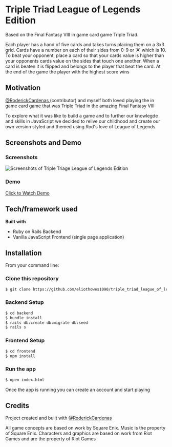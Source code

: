# Triple Triad League of Legends Edition
Based on the Final Fantasy VIII in game card game Triple Triad.

Each player has a hand of five cards and takes turns placing them on a 3x3 grid. Cards have a number on each of their sides from 0-9 or 'A' which is 10. To beat your opponent, place a card so that your cards value is higher than your opponents cards value on the sides that touch one another. When a card is beaten it is flipped and belongs to the player that beat the card. At the end of the game the player with the highest score wins

## Motivation
[@RoderickCardenas ](https://github.com/roderickcardenas) (contributor) and myself both loved playing the in game card game that was Triple Triad in the amazing Final Fantasy VIII

To explore what it was like to build a game and to further our knowlegde and skills in JavaScript we decided to relive our childhood and create our own version styled and themed using Rod's love of League of Legends

## Screenshots and Demo
### Screenshots
![Screenshots of Triple Triage League of Legends Edition](https://s5.gifyu.com/images/TT-LOL-Screenshots.gif)

### Demo
<a href="https://youtu.be/Y3xr911AkLQ" target="_blank">Click to Watch Demo</a>

## Tech/framework used
<b>Built with</b>
- Ruby on Rails Backend
- Vanilla JavaScript Frontend (single page application)

## Installation
From your command line:
### Clone this repository
```bash
$ git clone https://github.com/eliothowes1090/triple_triad_league_of_legends_edition.git
```

### Backend Setup
```bash
$ cd backend
$ bundle install
$ rails db:create db:migrate db:seed
$ rails s
```

### Frontend Setup
```bash
$ cd frontend
$ npm install
```

### Run the app
```bash
$ open index.html
```

Once the app is running you can create an account and start playing

## Credits
Project created and built with [@RoderickCardenas ](https://github.com/roderickcardenas)

All game concepts are based on work by Square Enix. Music is the property of Square Enix. Characters and graphics are based on work from Riot Games and are the property of Riot Games
